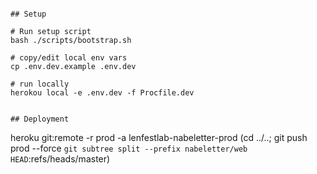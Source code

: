 ```

## Setup

# Run setup script
bash ./scripts/bootstrap.sh

# copy/edit local env vars
cp .env.dev.example .env.dev

# run locally
herokou local -e .env.dev -f Procfile.dev


## Deployment

```
heroku git:remote -r prod -a lenfestlab-nabeletter-prod
(cd ../..; git push prod --force `git subtree split --prefix nabeletter/web HEAD`:refs/heads/master)
```
